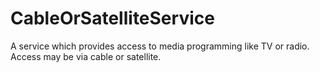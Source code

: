 # CableOrSatelliteService

A service which provides access to media programming like TV or radio. Access may be via cable or satellite.
